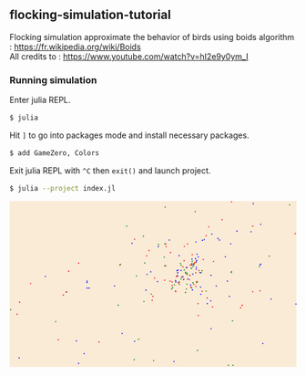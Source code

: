 ## flocking-simulation-tutorial

Flocking simulation approximate the behavior of birds using boids algorithm : https://fr.wikipedia.org/wiki/Boids     
All credits to : https://www.youtube.com/watch?v=hI2e9y0ym_I


### Running simulation

Enter julia REPL.
```bash
$ julia
```
Hit `]` to go into packages mode and install necessary packages.
```bash
$ add GameZero, Colors
```

Exit julia REPL with `^C` then `exit()` and launch project.
```bash
$ julia --project index.jl
```


![flock simulation](./flock.gif)
